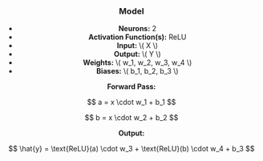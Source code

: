<h3 style="text-align: center;">Model</h3>

<ul class="centered-list" style="text-align: center;">
  <li><strong> Neurons:</strong> 2</li>
  <li><strong> Activation Function(s):</strong> ReLU</li>
  <li><strong> Input:</strong> \( X \)</li>
  <li><strong> Output:</strong> \( Y \)</li>
  <li><strong> Weights:</strong> \( w_1, w_2, w_3, w_4 \)</li>
  <li><strong> Biases:</strong> \( b_1, b_2, b_3 \)</li>
</ul>

<p style="text-align: center;"><strong>Forward Pass:</strong></p>

<p style="text-align: center;">$$ a = x \cdot w_1 + b_1 $$</p>
<p style="text-align: center;">$$ b = x \cdot w_2 + b_2 $$</p>

<p style="text-align: center;"><strong>Output:</strong></p>

<p style="text-align: center;">$$ \hat{y} = \text{ReLU}(a) \cdot w_3 + \text{ReLU}(b) \cdot w_4 + b_3 $$</p>
